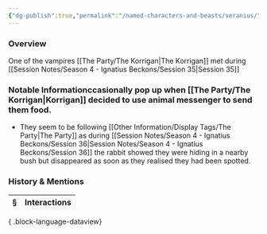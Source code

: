 ```yaml
---
{"dg-publish":true,"permalink":"/named-characters-and-beasts/veranius/","tags":["NPC"],"updated":"2025-06-10T19:04:24.886+01:00"}
---
```


### Overview
One of the vampires [[The Party/The Korrigan\|The Korrigan]] met during [[Session Notes/Season 4 - Ignatius Beckons/Session 35\|Session 35]]

### Notable Informationccasionally pop up when [[The Party/The Korrigan\|Korrigan]] decided to use animal messenger to send them food. 
- They seem to be following [[Other Information/Display Tags/The Party\|The Party]] as during [[Session Notes/Season 4 - Ignatius Beckons/Session 36\|Session Notes/Season 4 - Ignatius Beckons/Session 36]] the rabbit showed they were hiding in a nearby bush but disappeared as soon as they realised they had been spotted. 

### History & Mentions
| § | Interactions |
| - | ------------ |

{ .block-language-dataview}